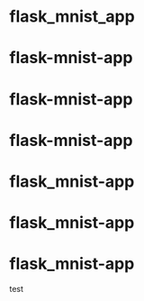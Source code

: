 # flask_mnist_app
# flask-mnist-app
# flask-mnist-app
# flask-mnist-app
# flask_mnist-app
# flask_mnist-app
# flask_mnist-app
test
